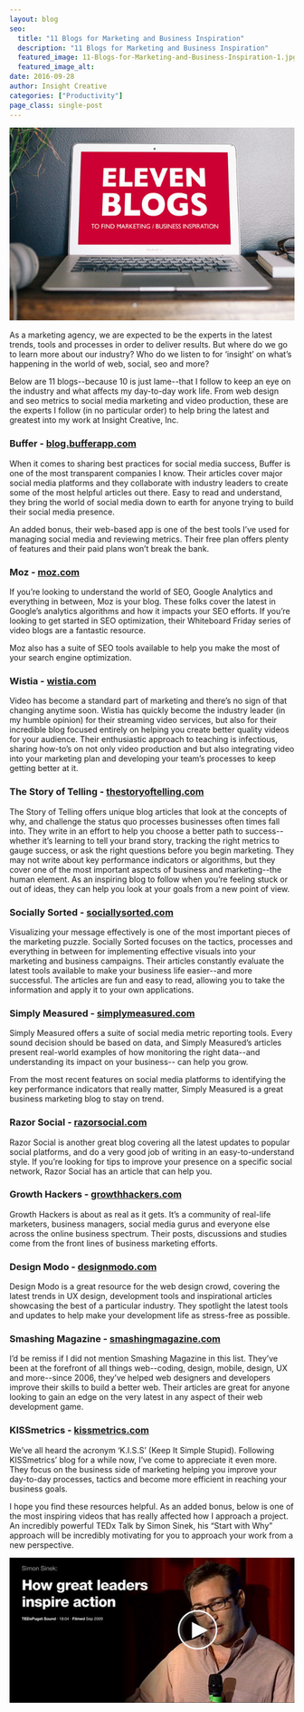 ```yaml
---
layout: blog
seo:
  title: "11 Blogs for Marketing and Business Inspiration"
  description: "11 Blogs for Marketing and Business Inspiration"
  featured_image: 11-Blogs-for-Marketing-and-Business-Inspiration-1.jpg
  featured_image_alt:
date: 2016-09-28
author: Insight Creative
categories: ["Productivity"]
page_class: single-post
---
```


![11 Blogs](11-Blogs-for-Marketing-and-Business-Inspiration-1.jpg)

As a marketing agency, we are expected to be the experts in the latest trends, tools and processes in order to deliver results. But where do we go to learn more about our industry? Who do we listen to for ‘insight’ on what’s happening in the world of web, social, seo and more?

Below are 11 blogs--because 10 is just lame--that I follow to keep an eye on the industry and what affects my day-to-day work life. From web design and seo metrics to social media marketing and video production, these are the experts I follow (in no particular order) to help bring the latest and greatest into my work at Insight Creative, Inc.

### Buffer - [blog.bufferapp.com](https://blog.bufferapp.com)

When it comes to sharing best practices for social media success, Buffer is one of the most transparent companies I know. Their articles cover major social media platforms and they collaborate with industry leaders to create some of the most helpful articles out there. Easy to read and understand, they bring the world of social media down to earth for anyone trying to build their social media presence.

An added bonus, their web-based app is one of the best tools I’ve used for managing social media and reviewing metrics. Their free plan offers plenty of features and their paid plans won’t break the bank.

### Moz - [moz.com](https://moz.com/blog)

If you’re looking to understand the world of SEO, Google Analytics and everything in between, Moz is your blog. These folks cover the latest in Google’s analytics algorithms and how it impacts your SEO efforts. If you’re looking to get started in SEO optimization, their Whiteboard Friday series of video blogs are a fantastic resource.

Moz also has a suite of SEO tools available to help you make the most of your search engine optimization.

### Wistia - [wistia.com](https://wistia.com/blog)

Video has become a standard part of marketing and there’s no sign of that changing anytime soon. Wistia has quickly become the industry leader (in my humble opinion) for their streaming video services, but also for their incredible blog focused entirely on helping you create better quality videos for your audience. Their enthusiastic approach to teaching is infectious, sharing how-to’s on not only video production and but also integrating video into your marketing plan and developing your team’s processes to keep getting better at it.

### The Story of Telling - [thestoryoftelling.com](http://thestoryoftelling.com/blog)

The Story of Telling offers unique blog articles that look at the concepts of why, and challenge the status quo processes businesses often times fall into. They write in an effort to help you choose a better path to success--whether it’s learning to tell your brand story, tracking the right metrics to gauge success, or ask the right questions before you begin marketing. They may not write about key performance indicators or algorithms, but they cover one of the most important aspects of business and marketing--the human element. As an inspiring blog to follow when you’re feeling stuck or out of ideas, they can help you look at your goals from a new point of view.

### Socially Sorted - [sociallysorted.com](http://sociallysorted.com.au/blog/)

Visualizing your message effectively is one of the most important pieces of the marketing puzzle. Socially Sorted focuses on the tactics, processes and everything in between for implementing effective visuals into your marketing and business campaigns. Their articles constantly evaluate the latest tools available to make your business life easier--and more successful. The articles are fun and easy to read, allowing you to take the information and apply it to your own applications.

### Simply Measured - [simplymeasured.com](http://simplymeasured.com/blog/)

Simply Measured offers a suite of social media metric reporting tools. Every sound decision should be based on data, and Simply Measured’s articles present real-world examples of how monitoring the right data--and understanding its impact on your business-- can help you grow.

From the most recent features on social media platforms to identifying the key performance indicators that really matter, Simply Measured is a great business marketing blog to stay on trend.

### Razor Social - [razorsocial.com](http://www.razorsocial.com/blog/)

Razor Social is another great blog covering all the latest updates to popular social platforms, and do a very good job of writing in an easy-to-understand style. If you’re looking for tips to improve your presence on a specific social network, Razor Social has an article that can help you.

### Growth Hackers - [growthhackers.com](https://growthhackers.com/)

Growth Hackers is about as real as it gets. It’s a community of real-life marketers, business managers, social media gurus and everyone else across the online business spectrum. Their posts, discussions and studies come from the front lines of business marketing efforts.

### Design Modo - [designmodo.com](http://designmodo.com/)

Design Modo is a great resource for the web design crowd, covering the latest trends in UX design, development tools and inspirational articles showcasing the best of a particular industry. They spotlight the latest tools and updates to help make your development life as stress-free as possible.

### Smashing Magazine - [smashingmagazine.com](https://www.smashingmagazine.com/)

I’d be remiss if I did not mention Smashing Magazine in this list. They’ve been at the forefront of all things web--coding, design, mobile, design, UX and more--since 2006, they’ve helped web designers and developers improve their skills to build a better web. Their articles are great for anyone looking to gain an edge on the very latest in any aspect of their web development game.

### KISSmetrics - [kissmetrics.com](https://blog.kissmetrics.com)

We’ve all heard the acronym ‘K.I.S.S’ (Keep It Simple Stupid). Following KISSmetrics’ blog for a while now, I’ve come to appreciate it even more. They focus on the business side of marketing helping you improve your day-to-day processes, tactics and become more efficient in reaching your business goals.

I hope you find these resources helpful. As an added bonus, below is one of the most inspiring videos that has really affected how I approach a project. An incredibly powerful TEDx Talk by Simon Sinek, his “Start with Why” approach will be incredibly motivating for you to approach your work from a new perspective.

<a target="_blank" href="https://www.ted.com/talks/simon_sinek_how_great_leaders_inspire_action"><img src="11-Blogs-for-Marketing-and-Business-Inspiration-2.jpg"></a>
